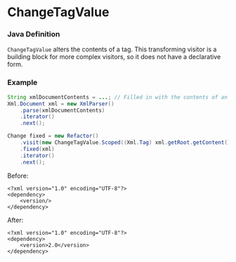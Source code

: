 # ChangeTagValue

### Java Definition

`ChangeTagValue` alters the contents of a tag. This transforming visitor is a building block for more complex visitors, so it does not have a declarative form.

### Example

```java
String xmlDocumentContents = ...; // Filled in with the contents of an xml document
Xml.Document xml = new XmlParser()
    .parse(xmlDocumentContents)
    .iterator()
    .next();

Change fixed = new Refactor()
    .visit(new ChangeTagValue.Scoped((Xml.Tag) xml.getRoot.getContent().get(0), "2.0"))
    .fixed(xml)
    .iterator()
    .next();
```

Before:

```markup
<?xml version="1.0" encoding="UTF-8"?>
<dependency>
    <version/>
</dependency>
```

After:

```markup
<?xml version="1.0" encoding="UTF-8"?>
<dependency>
    <version>2.0</version>
</dependency>
```

